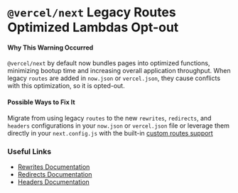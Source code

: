 # `@vercel/next` Legacy Routes Optimized Lambdas Opt-out

#### Why This Warning Occurred

`@vercel/next` by default now bundles pages into optimized functions, minimizing bootup time and increasing overall application throughput.
When legacy `routes` are added in `now.json` or `vercel.json`, they cause conflicts with this optimization, so it is opted-out.

#### Possible Ways to Fix It

Migrate from using legacy `routes` to the new `rewrites`, `redirects`, and `headers` configurations in your `now.json` or `vercel.json` file or leverage them directly in your `next.config.js` with the built-in [custom routes support](https://github.com/vercel/next.js/issues/9081)

### Useful Links

- [Rewrites Documentation](https://vercel.com/docs/configuration?query=rewrites#project/rewrites)
- [Redirects Documentation](https://vercel.com/docs/configuration?query=rewrites#project/redirects)
- [Headers Documentation](https://vercel.com/docs/configuration?query=rewrites#project/headers)
